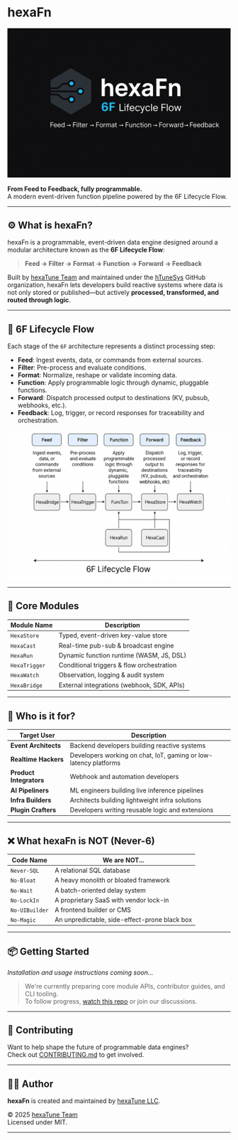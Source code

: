 # hexaFn 

<p align="center">
  <img src="docs/assets/hexaFn-logo.png" alt="hexaFn Logo" />
</p>

**From Feed to Feedback, fully programmable.**  
A modern event-driven function pipeline powered by the 6F Lifecycle Flow.

---

## ⚙️ What is hexaFn?

hexaFn is a programmable, event-driven data engine designed around a modular architecture known as the **6F Lifecycle Flow**:

> **Feed → Filter → Format → Function → Forward → Feedback**

Built by [hexaTune Team](https://hexafn.com) and maintained under the [hTuneSys](https://github.com/hTuneSys) GitHub organization, hexaFn lets developers build reactive systems where data is not only stored or published—but actively **processed, transformed, and routed through logic**.

---

## 🔷 6F Lifecycle Flow

Each stage of the `6F` architecture represents a distinct processing step:

- **Feed**: Ingest events, data, or commands from external sources.
- **Filter**: Pre-process and evaluate conditions.
- **Format**: Normalize, reshape or validate incoming data.
- **Function**: Apply programmable logic through dynamic, pluggable functions.
- **Forward**: Dispatch processed output to destinations (KV, pubsub, webhooks, etc.).
- **Feedback**: Log, trigger, or record responses for traceability and orchestration.

<p align="center">
  <img src="docs/assets/diagram.png" alt="6F Flow Diagram" width="720"/>
</p>

---

## 🧩 Core Modules

| Module Name     | Description |
|------------------|-------------|
| `HexaStore`      | Typed, event-driven key-value store |
| `HexaCast`       | Real-time pub-sub & broadcast engine |
| `HexaRun`        | Dynamic function runtime (WASM, JS, DSL) |
| `HexaTrigger`    | Conditional triggers & flow orchestration |
| `HexaWatch`      | Observation, logging & audit system |
| `HexaBridge`     | External integrations (webhook, SDK, APIs) |

---

## 👤 Who is it for?

| Target User         | Description |
|----------------------|-------------|
| **Event Architects** | Backend developers building reactive systems |
| **Realtime Hackers** | Developers working on chat, IoT, gaming or low-latency platforms |
| **Product Integrators** | Webhook and automation developers |
| **AI Pipeliners** | ML engineers building live inference pipelines |
| **Infra Builders** | Architects building lightweight infra solutions |
| **Plugin Crafters** | Developers writing reusable logic and extensions |

---

## ❌ What hexaFn is NOT (Never-6)

| Code Name        | We are NOT... |
|------------------|---------------|
| `Never-SQL`      | A relational SQL database |
| `No-Bloat`       | A heavy monolith or bloated framework |
| `No-Wait`        | A batch-oriented delay system |
| `No-LockIn`      | A proprietary SaaS with vendor lock-in |
| `No-UIBuilder`   | A frontend builder or CMS |
| `No-Magic`       | An unpredictable, side-effect-prone black box |

---

## 📦 Getting Started

_Installation and usage instructions coming soon..._

> We're currently preparing core module APIs, contributor guides, and CLI tooling.  
> To follow progress, [watch this repo](https://github.com/hTuneSys/hexaFn) or join our discussions.

---

## 🤝 Contributing

Want to help shape the future of programmable data engines?  
Check out [CONTRIBUTING.md](./CONTRIBUTING.md) to get involved.  

---

## 👨‍💻 Author

**hexaFn** is created and maintained by [hexaTune LLC](https://github.com/hTuneSys).

© 2025 [hexaTune Team](https://hexafn.com)  
Licensed under MIT.

---
